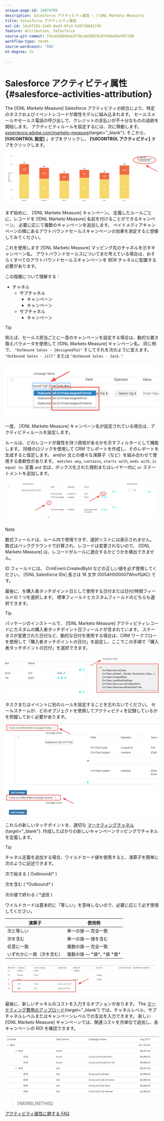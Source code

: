 ```yaml
---
unique-page-id: 18874708
description: Salesforce アクティビティ属性 — [!DNL Marketo Measure]
title: Salesforce アクティビティ属性
exl-id: 1dc6f15b-2a45-4ed3-9fa3-5267366d1f45
feature: Attribution, Salesforce
source-git-commit: 741ab20845de2f3bcde589291d7446a5b4f877d8
workflow-type: tm+mt
source-wordcount: '591'
ht-degree: 1%

---
```


# Salesforce アクティビティ属性 {#salesforce-activities-attribution}

The [!DNL Marketo Measure] Salesforce アクティビティの統合により、特定のタスクおよびイベントレコードが属性モデルに組み込まれます。 セールスメールやセールス電話の呼び出しで、クレジットの支払いが不十分なものの追跡を開始します。 アクティビティルールを設定するには、次に移動します。 [experience.adobe.com/marketo-measure](https://experience.adobe.com/marketo-measure?lang=ja){target="_blank"}. そこから、 **[!UICONTROL 設定]** 」タブをクリックし、 **[!UICONTROL アクティビティ]** タブをクリックします。

![](assets/1.png)

まず始めに、 [!DNL Marketo Measure] キャンペーン。 定義したルールごとに、レコードを [!DNL Marketo Measure] 名前を付けることができるキャンペーン。 必要に応じて複数のキャンペーンを追加します。 ペイドメディアキャンペーンの隣にあるアウトバウンドセールスキャンペーンの効果を測定すると想像してみてください。

これを使用します [!DNL Marketo Measure] マッピング先のチャネルを示すキャンペーン名。 アウトバウンドセールスについてまだ考えている場合は、おそらくすべてのアウトバウンドセールスキャンペーンを BDR チャネルに配置する必要があります。

この階層について理解する：

* チャネル
   * サブチャネル
      * キャンペーン
      * キャンペーン
   * サブチャネル
      * キャンペーン

>[!TIP]
>
>例えば、セールス担当ごとに一意のキャンペーンを設定する場合は、動的な置き換えパラメータを使用して [!DNL Marketo Measure] キャンペーン名。 同じ例で、 `"Outbound Sales - {AssignedTo}"` そしてそれを次のように変えます。 `"Outbound Sales - Jill"` または `"Outbound Sales - Jack."`

![](assets/2.png)

一度、 [!DNL Marketo Measure] キャンペーン名が設定されている場合は、アクティビティルールを設定します。

ルールは、どのレコードが属性を持つ資格があるかを示すフィルターとして機能します。 同様のロジックを使用して CRM でレポートを作成し、そのレポートを生成すると仮定します。 and/or 文との様々な演算子（など）を組み合わせて使用する柔軟性があります。 `matches any`, `contains`, `starts with`, `ends with`, `is equal to`. 定義 `and` 文は、ボックス化された規則またはレイヤー内に `or` ステートメントを追加します。

![](assets/3.png)

>[!NOTE]
>
>数式フィールドは、ルール内で使用できず、選択リストには表示されません。 数式はバックグラウンドで計算され、レコードは変更されないので、 [!DNL Marketo Measure] は、レコードがルールに適合するかどうかを検出できません。
>
>ID フィールドには、 CrmEvent.CreatedById などの正しい値を必ず使用してください。 [!DNL Salesforce IDs] 長さは 18 文字 (0054H000007WmrfQAC) です。

最後に、を購入者タッチポイント日として使用する日付または日付/時間フィールドの 1 つを選択します。 標準フィールドとカスタムフィールドのどちらも選択できます。

>[!TIP]
>
>パッケージのインストールで、 [!DNL Marketo Measure] アクティビティレコードにカスタムの購入者タッチポイント日フィールドが含まれています。 ステータスが変更された日付など、動的な日付を使用する場合は、CRM ワークフローを使用して「購入者タッチポイントの日付」を設定し、ここでこの手順で「購入者タッチポイントの日付」を選択できます。

![](assets/4.png)

タスクまたはイベントに別のルールを設定することを忘れないでください。 セールスチームが、どのオブジェクトを使用してアクティビティを記録しているかを把握しておく必要があります。

![](assets/5.png)

これらの新しいタッチポイントを、適切な [マーケティングチャネル](https://experience.adobe.com/#/marketo-measure/MyAccount/Business?busView=false&amp;id=10#/!/MyAccount/Business/Account.Settings.SettingsHome?tab=Channels.Online%20Channels){target="_blank"}. 作成したばかりの新しいキャンペーンマッピングでチャネルを定義します。

>[!TIP]
>
>チャネル定義を追加する場合、ワイルドカード値を使用すると、演算子を簡単に次のように記述できます。
>
>次で始まる ( Outbound)&#42; )
>
次を含む ( &#42;Outbound&#42; )
>
次の値で終わる ( &#42;送信 )
>
ワイルドカードは基本的に「等しい」を意味しないので、必要に応じて必ず使用してください。

| **演算子** | **使用例** |
|---|---|
| 次と等しい | 単一の値 — 完全一致 |
| 次を含む | 単一の値 — 値を含む |
| 任意に一致 | 複数の値 — 完全一致 |
| いずれかに一致（次を含む） | 複数の値 — &#42;値&#42;, &#42;値 &#42;値&#42; |

![](assets/6.png)

最後に、新しいチャネルのコストを入力するオプションがあります。 The [マーケティング費用のアップロード](https://experience.adobe.com/#/marketo-measure/MyAccount/Business?busView=false&amp;id=10#/!/MyAccount/Business/Account.Settings.SettingsHome?tab=Reporting.Marketing%20Spend){target="_blank"} では、チャネルレベル、サブチャネルレベルまたはキャンペーンレベルでの支出を入力できます。 新しい [!DNL Marketo Measure] キャンペーンでは、関連コストを月単位で追加し、各キャンペーンの ROI を確認できます。

![](assets/7.png)

>[!MORELIKETHIS]
>
[アクティビティ属性に関する FAQ](/help/advanced-marketo-measure-features/activities-attribution/activities-attribution-faq.md)
